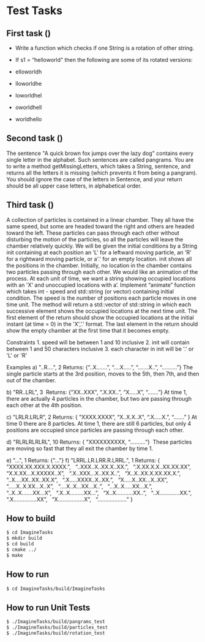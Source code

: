 # Test Tasks

## First task ()

- Write a function which checks if one String is a rotation of other string.

- If s1 = “helloworld" then the following are some of its rotated versions:
- elloworldh
- lloworldhe
- loworldhel
- oworldhell
- worldhello

## Second task ()

The sentence "A quick brown fox jumps over the lazy dog" contains every single letter in the alphabet. Such sentences are called pangrams. You are to write a method getMissingLetters, which takes a String, sentence, and returns all the letters it is missing (which prevents it from being a pangram). You should ignore the case of the letters in Sentence, and your return should be all upper case letters, in alphabetical order.

## Third task ()

A collection of particles is contained in a linear chamber. They all have the same speed, but some are headed toward the right and others are headed toward the left. These particles can pass through each other without disturbing the motion of the particles, so all the particles will leave the chamber relatively quickly. We will be given the initial conditions by a String init containing at each position an ‘L' for a leftward moving particle, an 'R’ for a rightward moving particle, or a'.' for an empty location. init shows all the positions in the chamber. Initially, no location in the chamber contains two particles passing through each other. We would like an animation of the process. At each unit of time, we want a string showing occupied locations with an 'X' and unoccupied locations with a’.
Implement “animate” function which takes int - speed and std::string (or vector) containing initial condition. The speed is the number of positions each particle moves in one time unit. The method will return a std::vector of std::string in which each successive element shows the occupied locations at the next time unit. The first element of the return should show the occupied locations at the initial instant (at time = 0) in the 'X',’.’ format. The last element in the return should show the empty chamber at the first time that it becomes empty.

Constraints
    1. speed will be between 1 and 10 inclusive
    2. init will contain between 1 and 50 characters inclusive
    3. each character in init will be '.' or 'L' or 'R’

Examples
a) "..R....", 2
Returns: {“..X.......”, “....X.....”, “.......X..”, “..........”}
The single particle starts at the 3rd position, moves to the 5th, then 7th, and then out of the chamber.

b) "RR..LRL", 3 
Returns: {"XX..XXX", “.X.XX..”, “X.....X”, “.......”}
At time 1, there are actually 4 particles in the chamber, but two are passing through each other at the 4th position.

c) "LRLR.LRLR", 2
Returns: { "XXXX.XXXX”, “X..X.X..X", “.X.....X.”, “.......” }
At time 0 there are 8 particles. At time 1, there are still 6 particles, but only 4 positions are occupied since particles are passing through each other.

d) "RLRLRLRLRL", 10
Returns: { "XXXXXXXXXX, “..........”} 
These particles are moving so fast that they all exit the chamber by time 1.

e) "...", 1
Returns: {"..."}
f) "LRRL.LR.LRR.R.LRRL.", 1
Returns:
{  "XXXX.XX.XXX.X.XXXX.”,
   “..XXX..X..XX.X..XX.”,
   “.X.XX.X.X..XX.XX.XX”,
   “X.X.XX...X.XXXXX..X”,
   “.X..XXX...X..XX.X..”,
   “X..X..XX.X.XX.XX.X.”,
   “..X....XX..XX..XX.X”,
   “.X.....XXXX..X..XX.”,
   “X.....X..XX...X..XX”,
   “.....X..X.XX...X..X”,
   “....X..X...XX...X..”,
   “...X..X.....XX...X.”,
   “..X..X.......XX...X”,
   “.X..X.........XX...”,
   “X..X...........XX..”,
   “..X.............XX.”,
   “.X...............XX”,
   “X.................X”,
   “...................” }


## How to build

```sh
$ cd ImagineTasks
$ mkdir build
$ cd build
$ cmake ../
$ make
```

## How to run

```sh
$ cd ImagineTasks/build/ImagineTasks
```

## How to run Unit Tests

```sh
$ ./ImagineTasks/build/pangrams_test
$ ./ImagineTasks/build/particles_test
$ ./ImagineTasks/build/rotation_test
```